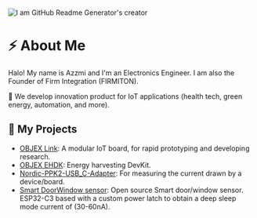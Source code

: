 ### 
![I am GitHub Readme Generator's creator](https://github.com/ariefazzmi/ariefazzmi/assets/75991391/75a41acf-7a85-4b6d-aeb7-b3a09f413377)

# ⚡ About Me
Halo! My name is Azzmi and I'm an Electronics Engineer.
I am also the Founder of Firm Integration (FIRMITON).

🔸 We develop innovation product for IoT applications (health tech, green energy, automation, and more).

## 🧪 My Projects

- [OBJEX Link](https://github.com/salvatoreraccardi/OBJEX_LINK): A modular IoT board, for rapid prototyping and developing research. 
- [OBJEX EHDK](https://github.com/salvatoreraccardi/Energy-Harvesting-DevKit): Energy harvesting DevKit. 
- [Nordic-PPK2-USB_C-Adapter](https://github.com/salvatoreraccardi/Nordic-PPK2-USB_C-Adapter): For measuring the current drawn by a device/board.
- [Smart DoorWindow sensor](https://github.com/salvatoreraccardi/Smart-DoorWindow-sensor): Open source Smart door/window sensor. ESP32-C3 based with a custom power latch to obtain a deep sleep mode current of (30-60nA).
